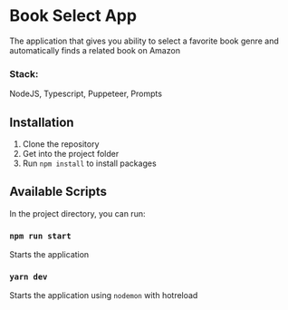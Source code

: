 # Book Select App

The application that gives you ability to select a favorite book genre and automatically finds a related book on Amazon

### Stack:

NodeJS, Typescript, Puppeteer, Prompts

## Installation

1. Clone the repository
2. Get into the project folder
3. Run `npm install` to install packages

## Available Scripts

In the project directory, you can run:

### `npm run start`

Starts the application

### `yarn dev`

Starts the application using `nodemon` with hotreload
